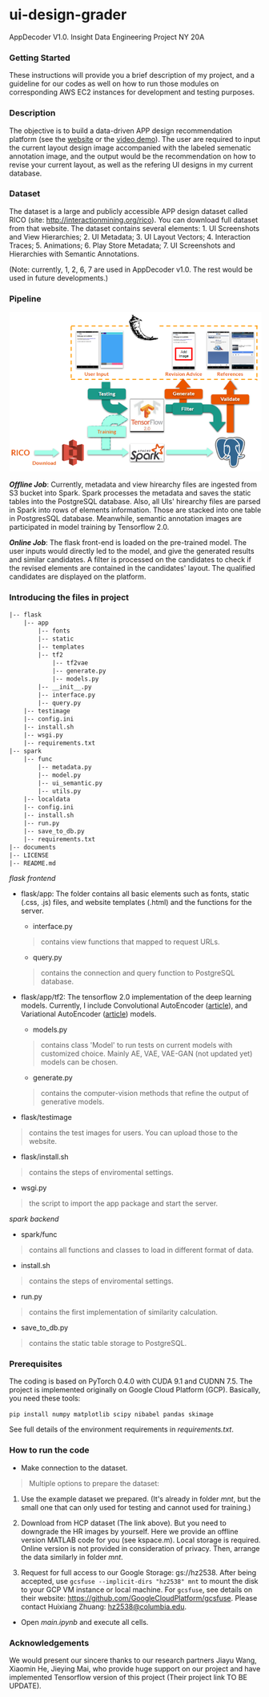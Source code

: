 # ui-design-grader
AppDecoder V1.0. Insight Data Engineering Project NY 20A

### Getting Started
These instructions will provide you a brief description of my project, and a guideline for our codes as well on how to run those modules on corresponding AWS EC2 instances for development and testing purposes.

### Description 
The objective is to build a data-driven APP design recommendation platform (see the [website](http://www.dataengineer.site/) or the [video demo](https://youtu.be/SUgCPqrCQWE)). The user are required to input the current layout design image accompanied with the labeled semenatic annotation image, and the output would be the recommendation on how to revise your current layout, as well as the refering UI designs in my current database.

### Dataset
The dataset is a large and publicly accessible APP design dataset called RICO (site: http://interactionmining.org/rico). You can download full dataset from that website. The dataset contains several elements: 1. UI Screenshots and View Hierarchies; 2. UI Metadata; 3. UI Layout Vectors; 4. Interaction Traces; 5. Animations; 6. Play Store Metadata; 7. UI Screenshots and Hierarchies with Semantic Annotations. 

(Note: currently, 1, 2, 6, 7 are used in AppDecoder v1.0. The rest would be used in future developments.)

### Pipeline

![pipeline](./documents/pipeline.png)

***Offline Job***: Currently, metadata and view hirearchy files are ingested from S3 bucket into Spark. Spark processes the metadata and saves the static tables into the PostgreSQL database. Also, all UIs' hirearchy files are parsed in Spark into rows of elements information. Those are stacked into one table in PostgresSQL database. Meanwhile, semantic annotation images are participated in model training by Tensorflow 2.0.

***Online Job***: The flask front-end is loaded on the pre-trained model. The user inputs would directly led to the model, and give the generated results and similar candidates. A filter is processed on the candidates to check if the revised elements are contained in the candidates' layout. The qualified candidates are displayed on the platform.

### Introducing the files in project

    |-- flask
        |-- app
            |-- fonts
            |-- static
            |-- templates
            |-- tf2
                |-- tf2vae
                |-- generate.py
                |-- models.py
            |-- __init__.py
            |-- interface.py
            |-- query.py
        |-- testimage
        |-- config.ini
        |-- install.sh
        |-- wsgi.py
        |-- requirements.txt
    |-- spark
        |-- func
            |-- metadata.py
            |-- model.py
            |-- ui_semantic.py
            |-- utils.py
        |-- localdata
        |-- config.ini
        |-- install.sh
        |-- run.py
        |-- save_to_db.py
        |-- requirements.txt
    |-- documents
    |-- LICENSE
    |-- README.md

        
            
*flask frontend*

* flask/app: The folder contains all basic elements such as fonts, static (.css, .js) files, and website templates (.html) and the functions for the server.
    * interface.py
    >contains view functions that mapped to request URLs.
    * query.py
    >contains the connection and query function to PostgreSQL database.  

* flask/app/tf2: The tensorflow 2.0 implementation of the deep learning models. Currently, I include Convolutional AutoEncoder ([article](http://users.cecs.anu.edu.au/~Tom.Gedeon/conf/ABCs2018/paper/ABCs2018_paper_58.pdf)), and Variational AutoEncoder ([article](https://arxiv.org/abs/1312.6114)) models.
    * models.py
    >contains class 'Model' to run tests on current models with customized choice. Mainly AE, VAE, VAE-GAN (not updated yet) models can be chosen.
    * generate.py
    >contains the computer-vision methods that refine the output of generative models. 

* flask/testimage
>contains the test images for users. You can upload those to the website.

* flask/install.sh
>contains the steps of enviromental settings.

* wsgi.py
>the script to import the app package and start the server.

*spark backend*

* spark/func
>contains all functions and classes to load in different format of data.

* install.sh
>contains the steps of enviromental settings.

* run.py
>contains the first implementation of similarity calculation.

* save_to_db.py
>contains the static table storage to PostgreSQL.


### Prerequisites
The coding is based on PyTorch 0.4.0 with CUDA 9.1 and CUDNN 7.5. The project is implemented originally on Google Cloud Platform (GCP).
Basically, you need these tools:

`pip install numpy matplotlib scipy nibabel pandas skimage`

See full details of the environment requirements in *requirements.txt*.

### How to run the code 

* Make connection to the dataset.
>Multiple options to prepare the dataset:
1. Use the example dataset we prepared. (It's already in folder *mnt*, but the small one that can only used for testing and cannot used for training.)

2. Download from HCP dataset (The link above). But you need to downgrade the HR images by yourself. Here we provide an offline version MATLAB code for you (see kspace.m). Local storage is required. Online version is not provided in consideration of privacy. Then, arrange the data similarly in folder *mnt*.

3. Request for full access to our Google Storage: gs://hz2538. After being accepted, use `gcsfuse --implicit-dirs "hz2538" mnt` to mount the disk to your GCP VM instance or local machine. For `gcsfuse`, see details on their website: https://github.com/GoogleCloudPlatform/gcsfuse. Please contact Huixiang Zhuang: hz2538@columbia.edu.

* Open *main.ipynb* and execute all cells.

### Acknowledgements

We would present our sincere thanks to our research partners Jiayu Wang, Xiaomin He, Jieying Mai, who provide huge support on our project and have implemented Tensorflow version of this project (Their project link TO BE UPDATE).


